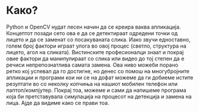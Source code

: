 # Како?

Python и OpenCV нудат лесен начин да се креира ваква апликација. Концептот позади сето ова е да се детектираат одредени точки од лицето и да се заменат со посакуваната слика. Иако звучи едноставно, голем број фактори играат улога во овој процес (светло, структура на лицето, агол на сликата). Вистинските професионалци знаат и покрај овие фактори да манипулираат со слика или видео до тој степен да е речиси непрепознатлива самата замена. Ова ниво можеби порано ретко кој успевал да го достигне, но денес со помош на многубројните апликации и програми кои ни се на дофат можеме да ги добиеме истите резултати во со неколку копчиња на нашиот мобилен телефон или лаптоп/компјутер. Покрај тоа, можеме и сами да напишеме програма која би претставувала симулација на процесот на детекција и замена на лица. Ајде да видиме како се прави тоа.